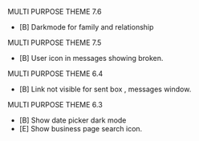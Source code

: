 MULTI PURPOSE THEME 7.6
- [B] Darkmode for family and relationship

MULTI PURPOSE THEME 7.5
- [B] User icon in messages showing broken.

MULTI PURPOSE THEME 6.4
- [B] Link not visible for sent box , messages window.

MULTI PURPOSE THEME 6.3
- [B] Show date picker dark mode
- [E] Show business page search icon.
